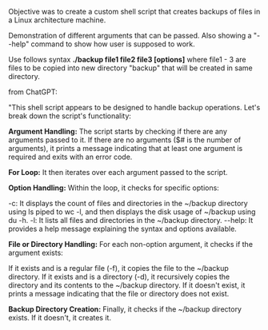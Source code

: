 Objective was to create a custom shell script that creates backups of files in a Linux architecture machine. 

Demonstration of different arguments that can be passed. Also showing a "--help" command to show how user is supposed to work.

Use follows syntax **./backup file1 file2 file3 [options]** where file1 - 3 are files to be copied into new directory "backup" that will be created in same directory.

from ChatGPT: 

"This shell script appears to be designed to handle backup operations. Let's break down the script's functionality:

**Argument Handling:** The script starts by checking if there are any arguments passed to it. If there are no arguments ($# is the number of arguments), it prints a message indicating that at least one argument is required and exits with an error code.

**For Loop:** It then iterates over each argument passed to the script.

**Option Handling:** Within the loop, it checks for specific options:

  -c: It displays the count of files and directories in the ~/backup directory using ls piped to wc -l, and then displays the disk usage of ~/backup using du -h.
  -l: It lists all files and directories in the ~/backup directory.
  --help: It provides a help message explaining the syntax and options available.
  
**File or Directory Handling:** For each non-option argument, it checks if the argument exists:

If it exists and is a regular file (-f), it copies the file to the ~/backup directory.
If it exists and is a directory (-d), it recursively copies the directory and its contents to the ~/backup directory.
If it doesn't exist, it prints a message indicating that the file or directory does not exist.

**Backup Directory Creation:** Finally, it checks if the ~/backup directory exists. If it doesn't, it creates it.
